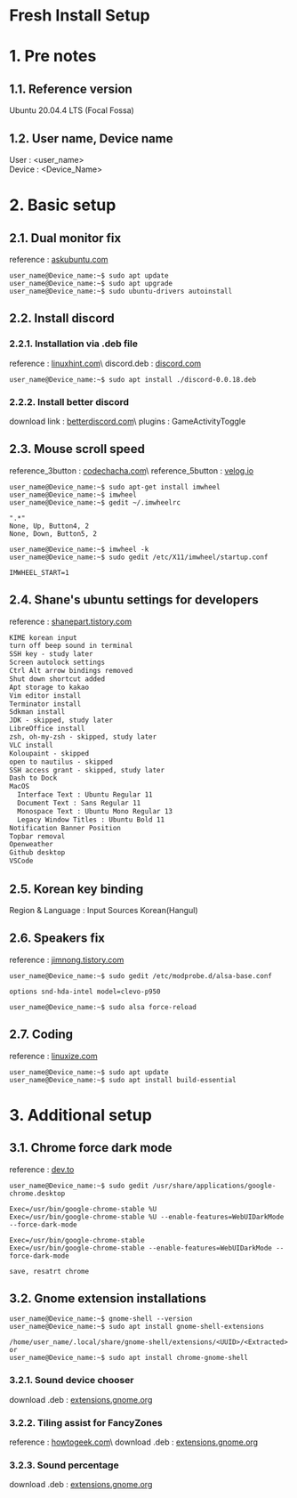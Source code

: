 Fresh Install Setup
===

# 1. Pre notes
## 1.1. Reference version
Ubuntu 20.04.4 LTS (Focal Fossa)

## 1.2. User name, Device name
User : <user_name>\
Device : <Device_Name>

# 2. Basic setup
## 2.1. Dual monitor fix
reference : [askubuntu.com](https://askubuntu.com/questions/1230924/ubuntu-20-04-does-not-recognize-second-monitor "https://askubuntu.com/questions/1230924/ubuntu-20-04-does-not-recognize-second-monitor")
```console
user_name@Device_name:~$ sudo apt update
user_name@Device_name:~$ sudo apt upgrade
user_name@Device_name:~$ sudo ubuntu-drivers autoinstall
```

## 2.2. Install discord
### 2.2.1. Installation via .deb file
reference : [linuxhint.com](https://linuxhint.com/install-discord-ubuntu22-04/ "https://linuxhint.com/install-discord-ubuntu22-04/")\
discord.deb : [discord.com](https://discord.com/download "https://discord.com/download")
```console
user_name@Device_name:~$ sudo apt install ./discord-0.0.18.deb
```

### 2.2.2. Install better discord
download link : [betterdiscord.com](https://betterdiscord.app/ "https://betterdiscord.app/")\
plugins : GameActivityToggle

## 2.3. Mouse scroll speed
reference_3button : [codechacha.com](https://codechacha.com/ko/linux-imwheel/ "https://codechacha.com/ko/linux-imwheel/")\
reference_5button : [velog.io](https://velog.io/@ruby/Ubuntu%EC%97%90%EC%84%9C-imwheel%EB%A1%9C-%EC%8A%A4%ED%81%AC%EB%A1%A4-%EC%86%8D%EB%8F%84-%EC%A1%B0%EC%A0%88 "https://velog.io/@ruby/Ubuntu%EC%97%90%EC%84%9C-imwheel%EB%A1%9C-%EC%8A%A4%ED%81%AC%EB%A1%A4-%EC%86%8D%EB%8F%84-%EC%A1%B0%EC%A0%88")
```console
user_name@Device_name:~$ sudo apt-get install imwheel
user_name@Device_name:~$ imwheel
user_name@Device_name:~$ gedit ~/.imwheelrc

".*"
None, Up, Button4, 2
None, Down, Button5, 2

user_name@Device_name:~$ imwheel -k
user_name@Device_name:~$ sudo gedit /etc/X11/imwheel/startup.conf

IMWHEEL_START=1

```

## 2.4. Shane's ubuntu settings for developers
reference : [shanepart.tistory.com](https://shanepark.tistory.com/242 "https://shanepark.tistory.com/242")
```txt
KIME korean input
turn off beep sound in terminal
SSH key - study later
Screen autolock settings
Ctrl Alt arrow bindings removed
Shut down shortcut added
Apt storage to kakao
Vim editor install
Terminator install
Sdkman install
JDK - skipped, study later
LibreOffice install
zsh, oh-my-zsh - skipped, study later
VLC install
Koloupaint - skipped
open to nautilus - skipped
SSH access grant - skipped, study later
Dash to Dock
MacOS
  Interface Text : Ubuntu Regular 11
  Document Text : Sans Regular 11
  Monospace Text : Ubuntu Mono Regular 13
  Legacy Window Titles : Ubuntu Bold 11
Notification Banner Position
Topbar removal
Openweather
Github desktop
VSCode
```

## 2.5. Korean key binding
Region & Language : Input Sources Korean(Hangul)

## 2.6. Speakers fix
reference : [jimnong.tistory.com](https://jimnong.tistory.com/1048 "https://jimnong.tistory.com/1048")
```console
user_name@Device_name:~$ sudo gedit /etc/modprobe.d/alsa-base.conf

options snd-hda-intel model=clevo-p950

user_name@Device_name:~$ sudo alsa force-reload
```

## 2.7. Coding
reference : [linuxize.com](https://linuxize.com/post/how-to-install-gcc-on-ubuntu-20-04/ "https://linuxize.com/post/how-to-install-gcc-on-ubuntu-20-04/")
```console
user_name@Device_name:~$ sudo apt update
user_name@Device_name:~$ sudo apt install build-essential
```

# 3. Additional setup
## 3.1. Chrome force dark mode
reference : [dev.to](https://dev.to/ankitbrijwasi/enable-dark-mode-in-chrome-on-ubuntu-20na "https://dev.to/ankitbrijwasi/enable-dark-mode-in-chrome-on-ubuntu-20na")
```console
user_name@Device_name:~$ sudo gedit /usr/share/applications/google-chrome.desktop

Exec=/usr/bin/google-chrome-stable %U
Exec=/usr/bin/google-chrome-stable %U --enable-features=WebUIDarkMode --force-dark-mode

Exec=/usr/bin/google-chrome-stable
Exec=/usr/bin/google-chrome-stable --enable-features=WebUIDarkMode --force-dark-mode

save, resatrt chrome
```

## 3.2. Gnome extension installations
```console
user_name@Device_name:~$ gnome-shell --version
user_name@Device_name:~$ sudo apt install gnome-shell-extensions

/home/user_name/.local/share/gnome-shell/extensions/<UUID>/<Extracted>
or
user_name@Device_name:~$ sudo apt install chrome-gnome-shell
```

### 3.2.1. Sound device chooser
download .deb : [extensions.gnome.org](https://extensions.gnome.org/extension/906/sound-output-device-chooser/ "https://extensions.gnome.org/extension/906/sound-output-device-chooser/")

### 3.2.2. Tiling assist for FancyZones
reference : [howtogeek.com](https://www.howtogeek.com/786985/linux-alternatives-for-windows-powertoys/ "https://www.howtogeek.com/786985/linux-alternatives-for-windows-powertoys/")\
download .deb : [extensions.gnome.org](https://extensions.gnome.org/extension/3733/tiling-assistant/ "https://extensions.gnome.org/extension/3733/tiling-assistant/")

### 3.2.3. Sound percentage
download .deb : [extensions.gnome.org](https://extensions.gnome.org/extension/2120/sound-percentage/ "https://extensions.gnome.org/extension/2120/sound-percentage/")